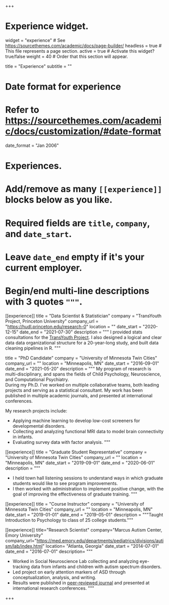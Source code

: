 +++
# Experience widget.
widget = "experience"  # See https://sourcethemes.com/academic/docs/page-builder/
headless = true  # This file represents a page section.
active = true  # Activate this widget? true/false
weight = 40  # Order that this section will appear.

title = "Experience"
subtitle = ""

# Date format for experience
#   Refer to https://sourcethemes.com/academic/docs/customization/#date-format
date_format = "Jan 2006"

# Experiences.
#   Add/remove as many `[[experience]]` blocks below as you like.
#   Required fields are `title`, `company`, and `date_start`.
#   Leave `date_end` empty if it's your current employer.
#   Begin/end multi-line descriptions with 3 quotes `"""`.

[[experience]]
  title = "Data Scientist & Statistician"
  company = "TransYouth Project, Princeton University"
  company_url = "https://hudl.princeton.edu/research-0"
  location = ""
  date_start = "2020-12-15"
  date_end = "2021-07-30"
  description = """
  I provided stats consultations for the [TransYouth Project](https://hudl.princeton.edu/research-0). I also designed a logical and clear data data organizational structure for a 20-year-long study, and built data cleaning pipelines in R. 
  """

  title = "PhD Candidate"
  company = "University of Minnesota Twin Cities"
  company_url = ""
  location = "Minneapolis, MN"
  date_start = "2016-09-01"
  date_end = "2021-05-20"
  description = """
  My program of research is multi-disciplinary, and spans the fields of Child Psychology, Neuroscience, and Computational Psychiatry.  
  During my Ph.D. I've worked on multiple collaborative teams, both leading projects and serving as a statistical consultant. My work has been published in multiple academic journals, and presented at international conferences.  
  
  My research projects include:
  
  * Applying machine learning to develop low-cost screeners for developmental disorders.
  * Collecting and analyzing functional MRI data to model brain connectivity in infants.
  * Evaluating survey data with factor analysis. 
  """

[[experience]]
  title = "Graduate Student Representative"
  company = "University of Minnesota Twin Cities"
  company_url = ""
  location = "Minneapolis, MN"
  date_start = "2019-09-01"
  date_end = "2020-06-01"
  description = """
  * I held town hall listening sessions to understand ways in which graduate students would like to see program improvements.
  * I then worked with administration to implement positive change, with the goal of improving the effectiveness of graduate training. 
  """
  

[[experience]]
  title = "Course Instructor"
  company = "University of Minnesota Twin Cities"
  company_url = ""
  location = "Minneapolis, MN"
  date_start = "2019-01-01"
  date_end = "2019-05-01"
  description = """Taught Introduction to Psychology to class of 25 college students."""

[[experience]]
  title="Research Scientist"
  company="Marcus Autism Center, Emory University"
  company_url="https://med.emory.edu/departments/pediatrics/divisions/autism/lab/index.html"
  location= "Atlanta, Georgia"
  date_start = "2014-07-01"
  date_end = "2016-07-01"
  description= """
  
  * Worked in Social Neuroscience Lab collecting and analyzing eye-tracking data from infants and children with autism spectrum disorders.
  * Led project on early attention markers of ASD through conceptualization, analysis, and writing. 
  * Results were published in [peer-reviewed journal](https://www.nature.com/articles/s41598-018-20808-0/) and presented at international research conferences. 
  """
  

  
+++
